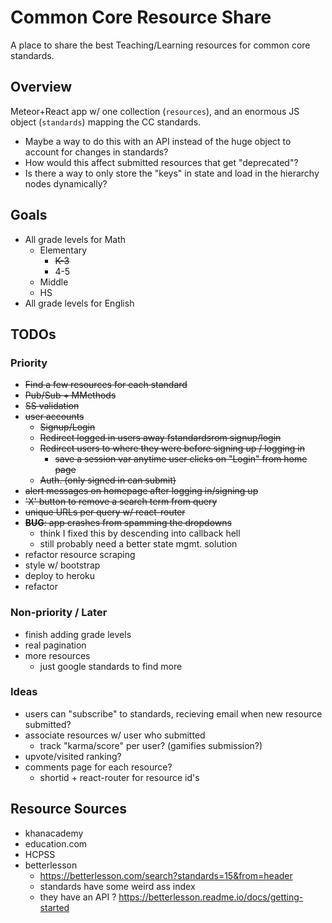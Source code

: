 # Common Core Resource Share

A place to share the best Teaching/Learning resources for common core standards.

## Overview

Meteor+React app w/ one collection (`resources`), and an enormous JS object (`standards`) mapping the CC standards.

- Maybe a way to do this with an API instead of the huge object to account for changes in standards?
- How would this affect submitted resources that get "deprecated"?
- Is there a way to only store the "keys" in state and load in the hierarchy nodes dynamically?

## Goals

- All grade levels for Math
  - Elementary
    - <s>K-3</s>
    - 4-5
  - Middle
  - HS
- All grade levels for English

## TODOs
### Priority
- <s>Find a few resources for each standard</s>
- <s>Pub/Sub + MMethods</s>
- <s>SS validation</s>
- <s>user accounts</s>
  - <s>Signup/Login</s>
  - <s>Redirect logged in users away fstandardsrom signup/login</s>
  - <s>Redirect users to where they were before signing up / logging in</s>
    - <s>save a session var anytime user clicks on "Login" from home page</s>
  - <s>Auth. (only signed in can submit)</s>
- <s>alert messages on homepage after logging in/signing up</s>
- <s>'X' button to remove a search term from query</s>
- <s>unique URLs per query w/ react-router</s>
- <s>**BUG**: app crashes from spamming the dropdowns</s>
  - think I fixed this by descending into callback hell
  - still probably need a better state mgmt. solution
- refactor resource scraping
- style w/ bootstrap
- deploy to heroku
- refactor

### Non-priority / Later
- finish adding grade levels
- real pagination
- more resources
  - just google standards to find more

### Ideas
- users can "subscribe" to standards, recieving email when new resource submitted?
- associate resources w/ user who submitted
  - track "karma/score" per user? (gamifies submission?) 
- upvote/visited ranking?
- comments page for each resource?
  - shortid + react-router for resource id's

## Resource Sources
- khanacademy
- education.com
- HCPSS
- betterlesson
  - https://betterlesson.com/search?standards=15&from=header
  - standards have some weird ass index
  - they have an API ? https://betterlesson.readme.io/docs/getting-started

